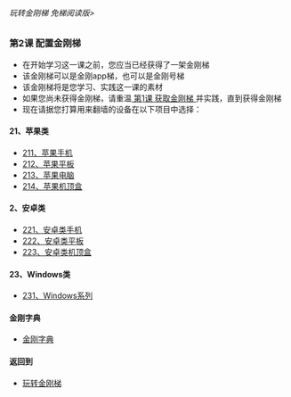 ###### 玩转金刚梯 免梯阅读版>


### 第2课 配置金刚梯
- 在开始学习这一课之前，您应当已经获得了一架金刚梯
- 该金刚梯可以是金刚app梯，也可以是金刚号梯
- 该金刚梯将是您学习、实践这一课的素材
- 如果您尚未获得金刚梯，请重温[ 第1课 获取金刚梯 ](https://github.com/a2zitpro/web/blob/master/LadderFree/LadderGet/LadderGet.md)并实践，直到获得金刚梯
- 现在请据您打算用来翻墙的设备在以下项目中选择：

#### 21、苹果类
- [211、苹果手机  ](https://github.com/a2zitpro/web/blob/master/LadderFree/LadderConfigure/Apple/iPhone/iPhone.md)
- [212、苹果平板  ](https://github.com/a2zitpro/web/blob/master/LadderFree/LadderConfigure/Apple/iPad/iPad.md)
- [213、苹果电脑  ](https://github.com/a2zitpro/web/blob/master/LadderFree/LadderConfigure/Apple/MacOS/MacOS.md)
- [214、苹果机顶盒](https://github.com/a2zitpro/web/blob/master/LadderFree/LadderConfigure/Apple/TVBox/TVBox.md)

#### 2、安卓类

- [221、安卓类手机](https://github.com/a2zitpro/web/blob/master/LadderFree/LadderConfigure/Android/Phone/Phone.md)
- [222、安卓类平板](https://github.com/a2zitpro/web/blob/master/LadderFree/LadderConfigure/Android/Pad/Pad.md)
- [223、安卓类机顶盒](https://github.com/a2zitpro/web/blob/master/LadderFree/LadderConfigure/Android/TVBox/TVBox.md)


#### 23、Windows类

- [231、Windows系列](https://github.com/a2zitpro/web/blob/master/LadderFree/LadderConfigure/Windows/Windows.md)




#### 金刚字典
- [金刚字典](https://github.com/a2zitpro/web/blob/master/LadderFree/kkDictionary/kkDictionary.md)


#### 返回到
- [玩转金刚梯](https://github.com/a2zitpro/web/blob/master/LadderFree/main.md)
